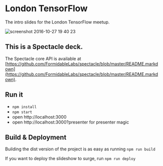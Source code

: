 # London TensorFlow

The intro slides for the London TensorFlow meetup.

![screenshot 2016-10-27 19 40 23](https://cloud.githubusercontent.com/assets/58871/19780528/4375c6c4-9c7d-11e6-9fc5-344841796f02.png)

## This is a Spectacle deck.

The Spectacle core API is available at [https://github.com/FormidableLabs/spectacle/blob/master/README.markdown](https://github.com/FormidableLabs/spectacle/blob/master/README.markdown).

## Run it

- `npm install`
- `npm start`
- open http://localhost:3000
- open http://localhost:3000?presenter for presenter magic

## Build & Deployment

Building the dist version of the project is as easy as running `npm run build`

If you want to deploy the slideshow to surge, run `npm run deploy`
